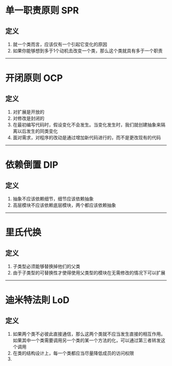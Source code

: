 # 单一职责原则 SPR
## 定义
1. 就一个类而言，应该仅有一个引起它变化的原因
2. 如果你能够想到多于1个动机去改变一个类，那么这个类就具有多于一个职责
---
# 开闭原则 OCP
## 定义
1. 对扩展是开放的
2. 对修改是封闭的
3. 在最初编写代码时，假设变化不会发生。当变化发生时，我们就创建抽象来隔离以后发生的同类变化
4. 面对需求，对程序的改动是通过增加新代码进行的，而不是更改现有的代码
---
# 依赖倒置 DIP
## 定义
1. 抽象不应该依赖细节，细节应该依赖抽象
2. 高层模块不应该依赖底层模块，两个都应该依赖抽象
---
# 里氏代换
## 定义
1. 子类型必须能够替换掉他们的父类
2. 由于子类型的可替换性才使得使用父类型的模块在无需修改的情况下可以扩展
---
# 迪米特法則 LoD
## 定义
1. 如果两个类不必彼此直接通信，那么这两个类就不应当发生直接的相互作用。如果其中一个类需要调用另一个类的某一个方法的化，可以通过第三者转发这个调用
2. 在类的结构设计上，每一个类都应当尽量降低成员的访问权限
3. 
